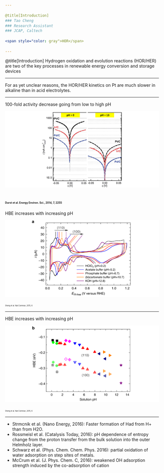 ```yaml
---

@title[Introduction]
### Tao Cheng
### Research Assistant
### JCAP, Caltech

<span style="color: gray">HOR</span>

---
```


@title[Introduction]
Hydrogen oxidation and evolution reactions (HOR/HER) are two of the key processes in renewable energy conversion and storage devices

---
For as yet unclear reasons, the HOR/HER kinetics on Pt are much slower in alkaline than in acid electrolytes. 

---
100-fold activity decrease going from low to high pH

![](assets/f1.png)  

<span style="font-size: 0.4em">Durst et al. Energy Environ. Sci., 2014, 7, 2255</span>
---
HBE increases with increasing pH

![](assets/f3.png)  

<span style="font-size: 0.4em">Sheng et al.  Nat Commun, 2015, 6</span>

---
HBE increases with increasing pH

![](assets/f4.png)  

<span style="font-size: 0.4em">Sheng et al.  Nat Commun, 2015, 6</span>

---
- Strmcnik et al. (Nano Energy, 2016): Faster formation of Had from H+ than from H2O. 
- Rossmeisl et al. (Catalysis Today, 2016): pH dependence of entropy change from the proton transfer from the bulk solution into the outer Helmholz layer. 
- Schwarz et al. (Phys. Chem. Chem. Phys. 2016): partial oxidation of water adsorption on step sites of metals.
- McCrum et al. (J. Phys. Chem. C, 2016): weakened OH adsorption strength induced by the co-adsorption of cation
